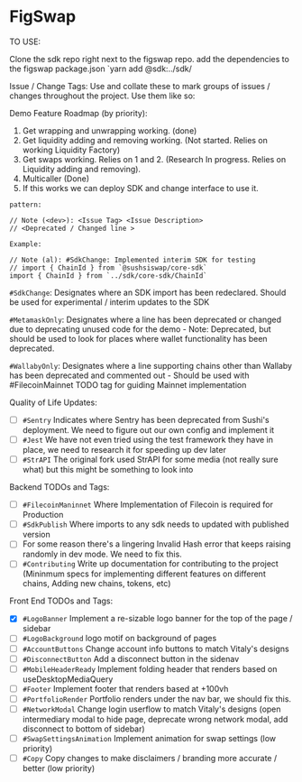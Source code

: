 # FigSwap

TO USE:

Clone the sdk repo right next to the figswap repo.
add the dependencies to the figswap package.json
`yarn add @sdk:../sdk/<path to the sdk you need to use>

Issue / Change Tags:
Use and collate these to mark groups of issues / changes throughout the project.
Use them like so:

Demo Feature Roadmap (by priority):

1. Get wrapping and unwrapping working. (done)
2. Get liquidity adding and removing working. (Not started. Relies on working Liquidity Factory)
3. Get swaps working. Relies on 1 and 2. (Research In progress. Relies on Liquidity adding and removing).
4. Multicaller (Done)
5. If this works we can deploy SDK and change interface to use it.

```angular2html
pattern:

// Note (<dev>): <Issue Tag> <Issue Description>
// <Deprecated / Changed line >

Example:

// Note (al): #SdkChange: Implemented interim SDK for testing
// import { ChainId } from `@sushsiswap/core-sdk`
import { ChainId } from `../sdk/core-sdk/ChainId`
```

`#SdkChange`: Designates where an SDK import has been redeclared. Should be used for experimental / interim updates to the SDK

`#MetamaskOnly`: Designates where a line has been deprecated or changed due to deprecating unused code for the demo - Note: Deprecated, but should be used to look for places where wallet functionality has been deprecated.

`#WallabyOnly`: Designates where a line supporting chains other than Wallaby has been deprecated and commented out - Should be used with #FilecoinMainnet TODO tag for guiding Mainnet implementation

Quality of Life Updates:

- [ ] `#Sentry` Indicates where Sentry has been deprecated from Sushi's deployment. We need to figure out our own config and implement it
- [ ] `#Jest` We have not even tried using the test framework they have in place, we need to research it for speeding up dev later
- [ ] `#StrAPI` The original fork used StrAPI for some media (not really sure what) but this might be something to look into

Backend TODOs and Tags:

- [ ] `#FilecoinManinnet` Where Implementation of Filecoin is required for Production
- [ ] `#SdkPublish` Where imports to any sdk needs to updated with published version
- [ ] For some reason there's a lingering Invalid Hash error that keeps raising randomly in dev mode. We need to fix this.
- [ ] `#Contributing` Write up documentation for contributing to the project (Mininmum specs for implementing different features on different chains, Adding new chains, tokens, etc)

Front End TODOs and Tags:

- [x] `#LogoBanner` Implement a re-sizable logo banner for the top of the page / sidebar
- [ ] `#LogoBackground` logo motif on background of pages
- [ ] `#AccountButtons` Change account info buttons to match Vitaly's designs
- [ ] `#DisconnectButton` Add a disconnect button in the sidenav
- [ ] `#MobileHeaderReady` Implement folding header that renders based on useDesktopMediaQuery
- [ ] `#Footer` Implement footer that renders based at +100vh
- [ ] `#PortfolioRender` Portfolio renders under the nav bar, we should fix this.
- [ ] `#NetworkModal` Change login userflow to match Vitaly's designs (open intermediary modal to hide page, deprecate wrong network modal, add disconnect to bottom of sidebar)
- [ ] `#SwapSettingsAnimation` Implement animation for swap settings (low priority)
- [ ] `#Copy` Copy changes to make disclaimers / branding more accurate / better (low priority)
